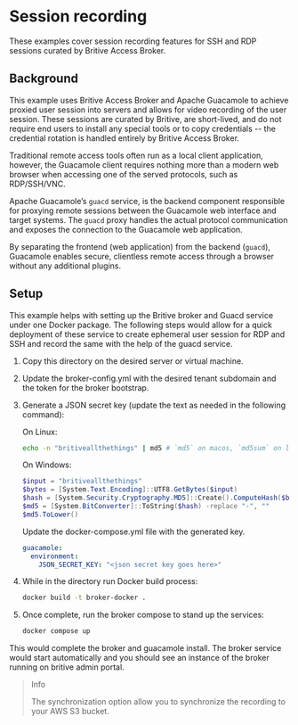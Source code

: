 # Session recording

These examples cover session recording features for SSH and RDP sessions curated by Britive Access Broker.

## Background

This example uses Britive Access Broker and Apache Guacamole to achieve proxied user session into servers and allows for video recording of the user session. These sessions are curated by Britive, are short-lived, and do not require end users to install any special tools or to copy credentials -- the credential rotation is handled entirely by Britive Access Broker.

Traditional remote access tools often run as a local client application, however, the Guacamole client requires nothing more than a modern web browser when accessing one of the served protocols, such as RDP/SSH/VNC.

Apache Guacamole’s `guacd` service, is the backend component responsible for proxying remote sessions between the Guacamole web interface and target systems. The `guacd` proxy handles the actual protocol communication and exposes the connection to the Guacamole web application.

By separating the frontend (web application) from the backend (`guacd`), Guacamole enables secure, clientless remote access through a browser without any additional plugins.

## Setup

This example helps with setting up the Britive broker and Guacd service under one Docker package. The following steps would allow for a quick deployment of these service to create ephemeral user session for RDP and SSH and record the same with the help of the guacd service.

1. Copy this directory on the desired server or virtual machine.
2. Update the broker-config.yml with the desired tenant subdomain and the token for the broker bootstrap.
3. Generate a JSON secret key (update the text as needed in the following command):  

    On Linux:

      ```sh
      echo -n "britiveallthethings" | md5 # `md5` on macos, `md5sum` on linux
      ```

    On Windows:

    ```powershell
    $input = "britiveallthethings"
    $bytes = [System.Text.Encoding]::UTF8.GetBytes($input)
    $hash = [System.Security.Cryptography.MD5]::Create().ComputeHash($bytes)
    $md5 = [System.BitConverter]::ToString($hash) -replace "-", ""
    $md5.ToLower()
    ```

      Update the docker-compose.yml file with the generated key.

      ```yaml
      guacamole:
        environment:
          JSON_SECRET_KEY: "<json secret key goes here>"

      ```

4. While in the directory run Docker build process:

    ```sh
    docker build -t broker-docker .
    ```

5. Once complete, run the broker compose to stand up the services:

    ```sh
    docker compose up
    ```

This would complete the broker and guacamole install. The broker service would start automatically and you should see an instance of the broker running on britive admin portal.

> Info
>
> The synchronization option allow you to synchronize the recording to your AWS S3 bucket.
